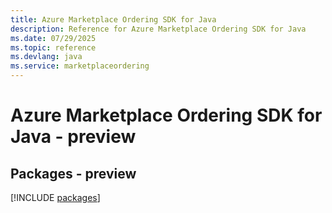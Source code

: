 ```yaml
---
title: Azure Marketplace Ordering SDK for Java
description: Reference for Azure Marketplace Ordering SDK for Java
ms.date: 07/29/2025
ms.topic: reference
ms.devlang: java
ms.service: marketplaceordering
---
```

# Azure Marketplace Ordering SDK for Java - preview
## Packages - preview
[!INCLUDE [packages](marketplace-ordering-index.md)]